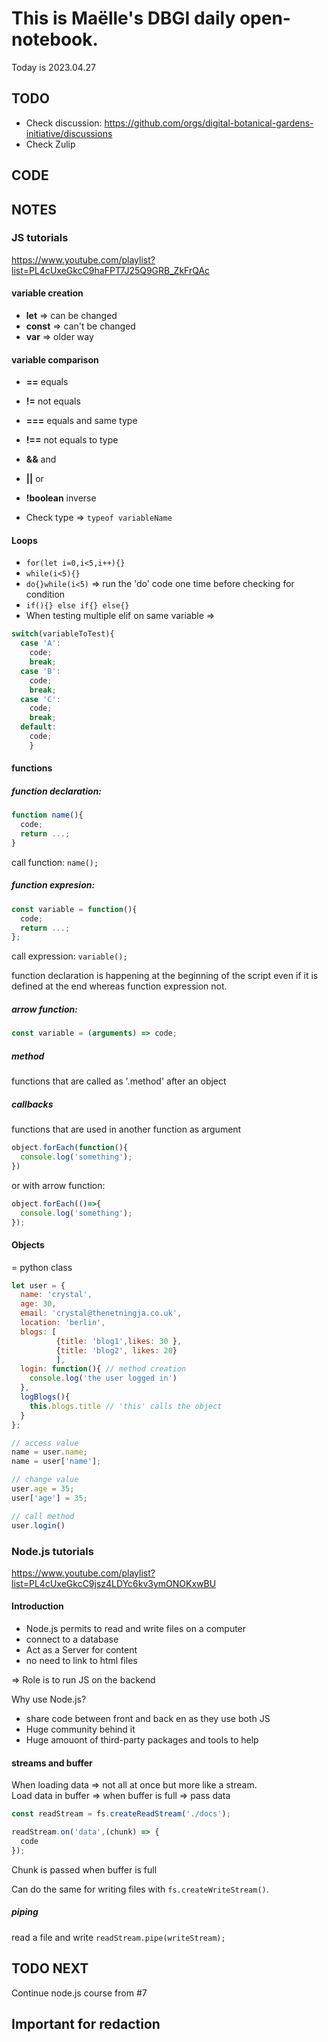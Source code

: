 

# This is Maëlle's DBGI daily open-notebook.

Today is 2023.04.27


## TODO

- Check discussion: https://github.com/orgs/digital-botanical-gardens-initiative/discussions
- Check Zulip

## CODE

## NOTES

### JS tutorials
https://www.youtube.com/playlist?list=PL4cUxeGkcC9haFPT7J25Q9GRB_ZkFrQAc

#### variable creation
- **let** => can be changed
- **const** => can't be changed
- **var** => older way

#### variable comparison
- **==** equals
- **!=** not equals
- **===** equals and same type
- **!==** not equals to type
- **&&** and
- **||** or
- **!boolean** inverse

- Check type => `typeof variableName`

#### Loops
- `for(let i=0,i<5,i++){}`
- `while(i<5){}`
- `do{}while(i<5)` => run the 'do' code one time before checking for condition
- `if(){} else if{} else{}`
- When testing multiple elif on same variable => 
```js
switch(variableToTest){ 
  case 'A':
    code;
    break;
  case 'B':
    code;
    break;
  case 'C':
    code;
    break;
  default:
    code;
    } 
```

#### functions
##### function declaration:
```js
function name(){
  code;
  return ...;
}
```
call function: `name();`

##### function expresion:
```js
const variable = function(){
  code;
  return ...;
};
```
call expression: `variable();`

function declaration is happening at the beginning of the script even if it is defined at the end whereas function expression not.

##### arrow function:
```js
const variable = (arguments) => code;
```

##### method
functions that are called as '.method' after an object

##### callbacks 
functions that are used in another function as argument
```js
object.forEach(function(){
  console.log('something');
})
```
or with arrow function:
```js
object.forEach(()=>{
  console.log('something');
});
```

#### Objects
= python class

```js
let user = {
  name: 'crystal',
  age: 30,
  email: 'crystal@thenetningja.co.uk',
  location: 'berlin',
  blogs: [
          {title: 'blog1',likes: 30 },
          {title: 'blog2', likes: 20}
          ],
  login: function(){ // method creation
    console.log('the user logged in')
  },
  logBlogs(){
    this.blogs.title // 'this' calls the object
  }
};

// access value
name = user.name; 
name = user['name'];

// change value
user.age = 35; 
user['age'] = 35;

// call method
user.login()
```



### Node.js tutorials
https://www.youtube.com/playlist?list=PL4cUxeGkcC9jsz4LDYc6kv3ymONOKxwBU

#### Introduction
- Node.js permits to read and write files on a computer
- connect to a database
- Act as a Server for content
- no need to link to html files

=> Role is to run JS on the backend

Why use Node.js?
- share code between front and back en as they use both JS
- Huge community behind it
- Huge amouont of third-party packages and tools to help

#### streams and buffer
When loading data => not all at once but more like a stream.            
Load data in buffer => when buffer is full => pass data
```js
const readStream = fs.createReadStream('./docs');

readStream.on('data',(chunk) => {
  code
});
``` 
Chunk is passed when buffer is full

Can do the same for writing files with `fs.createWriteStream()`.

##### piping
read a file and write
`readStream.pipe(writeStream);`



## TODO NEXT

Continue node.js course from #7

## Important for redaction

